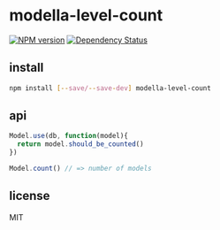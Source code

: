 # modella-level-count

[![NPM version](https://badge.fury.io/js/modella-level-count.png)](http://badge.fury.io/js/modella-level-count)
[![Dependency Status](https://gemnasium.com/ramitos/modella-level-count.png)](https://gemnasium.com/ramitos/modella-level-count)

## install

```bash
npm install [--save/--save-dev] modella-level-count
```

## api

```js
Model.use(db, function(model){
  return model.should_be_counted()
})

Model.count() // => number of models
```

## license

MIT